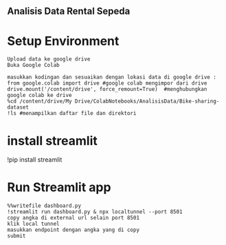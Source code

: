 ## Analisis Data Rental Sepeda
# Setup Environment 
```
Upload data ke google drive
Buka Google Colab

masukkan kodingan dan sesuaikan dengan lokasi data di google drive :
from google.colab import drive #google colab mengimpor dari drive
drive.mount('/content/drive', force_remount=True)  #menghubungkan google colab ke drive
%cd /content/drive/My Drive/ColabNotebooks/AnalisisData/Bike-sharing-dataset
!ls #menampilkan daftar file dan direktori
```
# install streamlit
!pip install streamlit 


# Run Streamlit app
```
%%writefile dashboard.py
!streamlit run dashboard.py & npx localtunnel --port 8501
copy angka di external url selain port 8501
klik local tunnel 
masukkan endpoint dengan angka yang di copy
submit
```
